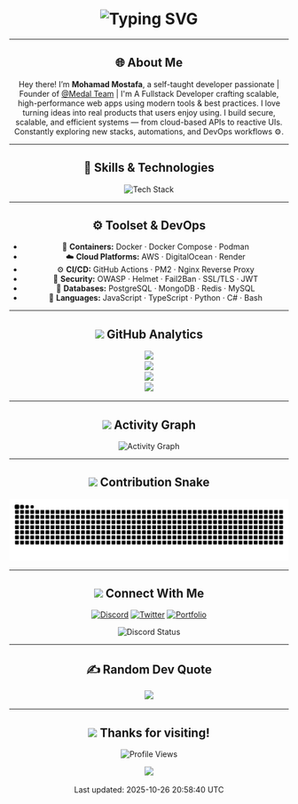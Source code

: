 <h1 align="center">
  <img src="https://readme-typing-svg.demolab.com?font=Fira+Code&size=30&duration=2000&pause=500&color=00BFFF&center=true&vCenter=true&width=600&lines=Hey%2C+I'm+Mohamad+Mostafa!;Cyber+Security+Specialist+%F0%9F%94%91;Full-Stack+Developer+%F0%9F%92%BB;Tech+Enthusiast+%F0%9F%94%A5;Always+Learning+and+Building+%F0%9F%9A%80" alt="Typing SVG" />
</h1>

---

<div align="center">

## 🌐 About Me

Hey there! I’m **Mohamad Mostafa**, a self-taught developer passionate |
Founder of [@Medal Team](https://github.com/MedalTeam) |
I'm A Fullstack Developer crafting scalable, high-performance web apps using modern tools & best practices.
I love turning ideas into real products that users enjoy using.
I build secure, scalable, and efficient systems — from cloud-based APIs to reactive UIs.
Constantly exploring new stacks, automations, and DevOps workflows ⚙️.

---

<div align="center">

## 🧠 Skills & Technologies

  <img src="https://skillicons.dev/icons?i=ts,js,html,css,react,nextjs,nodejs,express,mongodb,python,django,fastapi,java,c,cs,redis,docker,linux,bash,git,github,nginx,aws,vscode&perline=9" alt="Tech Stack" />
</div>

---

## ⚙️ Toolset & DevOps
- 🐳 **Containers:** Docker · Docker Compose · Podman  
- ☁️ **Cloud Platforms:** AWS · DigitalOcean · Render  
- ⚙️ **CI/CD:** GitHub Actions · PM2 · Nginx Reverse Proxy  
- 🔐 **Security:** OWASP · Helmet · Fail2Ban · SSL/TLS · JWT  
- 💾 **Databases:** PostgreSQL · MongoDB · Redis · MySQL  
- 🧰 **Languages:** JavaScript · TypeScript · Python · C# · Bash

---

<div align="center">

## <img src="https://media.giphy.com/media/iY8CRBdQXODJSCERIr/giphy.gif" width="25"> **GitHub Analytics**
![](https://github-readme-stats.vercel.app/api?username=mrvirusdev&theme=dark&hide_border=false&include_all_commits=true&count_private=true)<br/>
![](https://nirzak-streak-stats.vercel.app/?user=mrvirusdev&theme=dark&hide_border=false)<br/>
![](https://github-readme-stats.vercel.app/api/top-langs/?username=mrvirusdev&theme=dark&hide_border=false&layout=compact&count_private=true)<br/>
![](https://github-readme-activity-graph.vercel.app/graph?username=mrvirusdev&theme=dracula)

---

## <img src="https://media.giphy.com/media/LnQjpWaON8nhr21vNW/giphy.gif" width="25"> **Activity Graph**

<div align="center">
  <img src="https://github-readme-activity-graph.vercel.app/graph?username=mrvirusdev&custom_title=Mohamad%20GitHub%20Activity%20Graph&bg_color=1F222E&color=F8D866&line=F85D7F&point=FFFFFF&area_color=FFFFFF&area=true&hide_border=true"activity-graph.vercel.app/graph?username=mrvirusdev&custom_title=Mohamad%20GitHub%20Activity%20Graph&bg_color=1F222E&color=F8D866&line=F85D7F&point=FFFFFF&area_color=FFFFFF&area=true&hide_border=true"t=1761512320 alt="Activity Graph"/>
</div>

---

## <img src="https://media.giphy.com/media/LnQjpWaON8nhr21vNW/giphy.gif" width="25"> **Contribution Snake**

<div align="center">
  <picture>
    <source media="(prefers-color-scheme: dark)" srcset="https://raw.githubusercontent.com/mrvirusdev/mrvirusdev/output/github-contribution-grid-snake-dark.svg">
    <img alt="GitHub Contribution Grid Snake Animation" src="https://raw.githubusercontent.com/mrvirusdev/mrvirusdev/output/github-contribution-grid-snake.svg">
  </picture>
</div>

---

## <img src="https://media.giphy.com/media/LnQjpWaON8nhr21vNW/giphy.gif" width="25"> **Connect With Me**

<div align="center">

  [![Discord](https://img.shields.io/badge/Discord-7289DA?style=for-the-badge&logo=discord&logoColor=white)](https://discord.com/users/1211333955299704882)
  [![Twitter](https://img.shields.io/badge/Twitter-1DA1F2?style=for-the-badge&logo=twitter&logoColor=white)](https://twitter.com/mrvirusdev)
  [![Portfolio](https://img.shields.io/badge/Portfolio-FF5722?style=for-the-badge&logo=google-chrome&logoColor=white)](https://mmostafa.com/)
  
  <img src="https://discord.c99.nl/widget/theme-4/1211333955299704882.png" alt="Discord Status"/>


</div>

---

<div align="center">

## ✍️ Random Dev Quote
![](https://quotes-github-readme.vercel.app/api?type=horizontal&theme=dark)

---

<div align="center">

## <img src="https://media.giphy.com/media/VgCDAzcKvsR6OM0uWg/giphy.gif" width="50"> **Thanks for visiting!**

![Profile Views](https://komarev.com/ghpvc/?username=mrvirusdev&style=for-the-badge&color=brightgreen)

<p align="center">
  <img src="https://readme-typing-svg.herokuapp.com?font=Fira+Code&size=22&pause=1000&color=00CFFF&center=true&vCenter=true&width=600&lines=Thanks+For+Reading+❤️;"/>
</p>


<!--LAST_UPDATED--> Last updated: 2025-10-26 20:58:40 UTC <!--END_LAST_UPDATED-->
